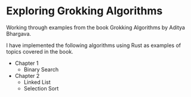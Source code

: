 # Exploring Grokking Algorithms
Working through examples from the book Grokking Algorithms by Aditya Bhargava.

I have implemented the following algorithms using Rust as examples of topics covered in the book.
  - Chapter 1
    + Binary Search
  - Chapter 2
    + Linked List
    + Selection Sort

